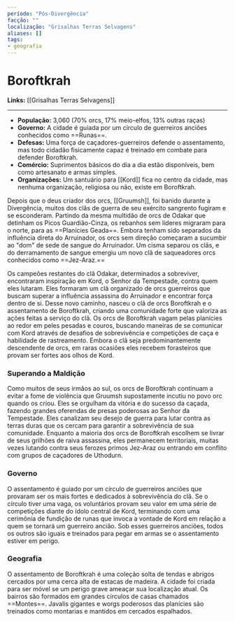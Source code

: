 ```yaml
---
período: "Pós-Divergência"
facção: ""
localização: "Grisalhas Terras Selvagens"
aliases: []
tags:
- geografia
---
```


# **Boroftkrah**

**Links:** [[Grisalhas Terras Selvagens]]

---
- **População:** 3,060 (70% orcs, 17% meio-elfos, 13% outras raças)
- **Governo:** A cidade é guiada por um círculo de guerreiros anciões conhecidos como ==Runas==.
- **Defesas:** Uma força de caçadores-guerreiros defende o assentamento, mas todo cidadão fisicamente capaz é treinado em combate para defender Boroftkrah.
- **Comércio:** Suprimentos básicos do dia a dia estão disponíveis, bem como artesanato e armas simples.
- **Organizações:** Um santuário para [[Kord]] fica no centro da cidade, mas nenhuma organização, religiosa ou não, existe em Boroftkrah.

Depois que o deus criador dos orcs, [[Gruumsh]], foi banido durante a Divergência, muitos dos clãs de guerra de seu exército sangrento fugiram e se esconderam. Partindo da mesma multidão de orcs de Odakar que detinham os Picos Guardião-Cinza, os rebanhos sem líderes migraram para o norte, para as ==Planícies Geada==. Embora tenham sido separados da influência direta do Arruinador, os orcs sem direção começaram a sucumbir ao "dom" de sede de sangue do Arruinador. Um cisma separou os clãs, e do derramamento de sangue emergiu um novo clã de saqueadores orcs conhecidos como ==Jez-Araz.==

Os campeões restantes do clã Odakar, determinados a sobreviver, encontraram inspiração em Kord, o Senhor da Tempestade, contra quem eles lutaram. Eles formaram um clã organizado de orcs guerreiros que buscam superar a influência assassina do Arruinador e encontrar força dentro de si. Desse novo caminho, nasceu o clã de orcs Boroftkrah e o assentamento de Boroftkrah, criando uma comunidade forte que valoriza as ações feitas a serviço do clã. Os orcs de Boroftkrah vagam pelas planícies ao redor em peles pesadas e couros, buscando maneiras de se comunicar com Kord através de desafios de sobrevivência e competições de caça e habilidade de rastreamento. Embora o clã seja predominantemente descendente de orcs, em raras ocasiões eles recebem forasteiros que provam ser fortes aos olhos de Kord.

### **Superando a Maldição**
Como muitos de seus irmãos ao sul, os orcs de Boroftkrah continuam a evitar a fome de violência que Gruumsh supostamente incutiu no povo orc quando os criou. Eles se orgulham da vitória e do sucesso da caçada, fazendo grandes oferendas de presas poderosas ao Senhor da Tempestade. Eles canalizam seu desejo de guerra para lutar contra as terras duras que os cercam para garantir a sobrevivência de sua comunidade. Enquanto a maioria dos orcs de Boroftkrah escolhem se livrar de seus grilhões de raiva assassina, eles permanecem territoriais, muitas vezes lutando contra seus ferozes primos Jez-Araz ou entrando em conflito com grupos de caçadores de Uthodurn.

### **Governo**
O assentamento é guiado por um círculo de guerreiros anciões que provaram ser os mais fortes e dedicados à sobrevivência do clã. Se o círculo tiver uma vaga, os voluntários provam seu valor em uma série de competições diante do ídolo central de Kord, terminando com uma cerimônia de fundição de runas que invoca a vontade de Kord em relação a quem se tornará um guerreiro ancião. Sob esses guerreiros anciões, todos os outros são iguais e treinados para pegar em armas se o assentamento estiver em perigo.

### **Geografia**
O assentamento de Boroftkrah é uma coleção solta de tendas e abrigos cercados por uma cerca alta de estacas de madeira. A cidade foi criada para ser móvel se um perigo grave ameaçar sua localização atual. Os bairros são formados em grandes círculos de casas chamados ==Montes==. Javalis gigantes e worgs poderosos das planícies são treinados como montarias e mantidos em cercados espalhados.